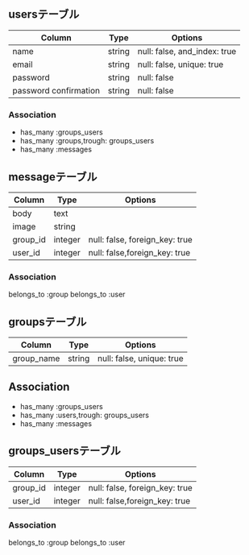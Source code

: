 ## usersテーブル
|Column|Type|Options|
|------|----|-------|
|name|string|null: false, and_index: true|
|email|string|null: false, unique: true|
|password|string|null: false|
|password confirmation|string|null: false|
### Association
- has_many :groups_users
- has_many :groups,trough: groups_users
- has_many :messages

## messageテーブル
|Column|Type|Options|
|------|----|-------|
|body|text|
|image|string|
|group_id|integer|null: false, foreign_key: true|
|user_id|integer|null: false,foreign_key: true|
### Association
belongs_to :group
belongs_to :user

## groupsテーブル
|Column|Type|Options|
|------|----|-------|
|group_name|string|null: false, unique: true|

## Association
- has_many :groups_users
- has_many :users,trough: groups_users
- has_many :messages

## groups_usersテーブル

|Column|Type|Options|
|------|----|-------|
|group_id|integer|null: false, foreign_key: true|
|user_id|integer|null: false,foreign_key: true|
### Association
belongs_to :group
belongs_to :user





